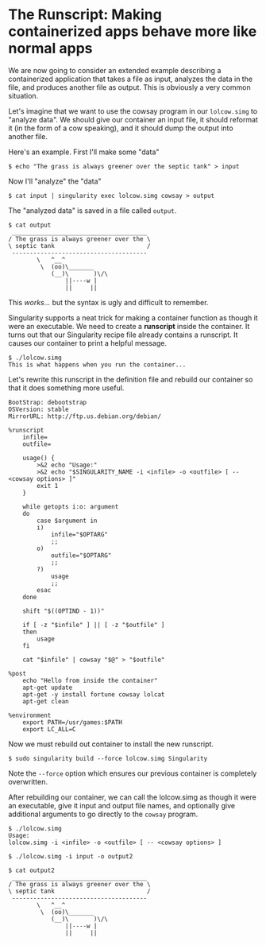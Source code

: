 # The Runscript: Making containerized apps behave more like normal apps

We are now going to consider an extended example describing a containerized application that takes a file as input, analyzes the data in the file, and produces another file as output.
This is obviously a very common situation.

Let's imagine that we want to use the cowsay program in our `lolcow.simg` to "analyze data".  We should give our container an input file, it should reformat it (in the form of a cow speaking), and it should dump the output into another file.  

Here's an example.  First I'll make some "data"

```
$ echo "The grass is always greener over the septic tank" > input
```

Now I'll "analyze" the "data"

```
$ cat input | singularity exec lolcow.simg cowsay > output
```

The "analyzed data" is saved in a file called `output`. 

```
$ cat output
 ______________________________________
/ The grass is always greener over the \
\ septic tank                          /
 --------------------------------------
        \   ^__^
         \  (oo)\_______
            (__)\       )\/\
                ||----w |
                ||     ||
```

This _works..._ but the syntax is ugly and difficult to remember.  

Singularity supports a neat trick for making a container function as though it were an executable.  We need to create a **runscript** inside the container. It turns out that our Singularity recipe file already contains a runscript.  It causes our container to print a helpful message.  

```
$ ./lolcow.simg
This is what happens when you run the container...
```

Let's rewrite this runscript in the definition file and rebuild our container
so that it does something more useful.  

```
BootStrap: debootstrap
OSVersion: stable
MirrorURL: http://ftp.us.debian.org/debian/

%runscript
    infile=
    outfile=

    usage() {
        >&2 echo "Usage:"
        >&2 echo "$SINGULARITY_NAME -i <infile> -o <outfile> [ -- <cowsay options> ]"
        exit 1
    }

    while getopts i:o: argument
    do
        case $argument in
        i)
            infile="$OPTARG"
            ;;
        o)
            outfile="$OPTARG"
            ;;
        ?)
            usage
            ;;
        esac
    done

    shift "$((OPTIND - 1))"

    if [ -z "$infile" ] || [ -z "$outfile" ]
    then
        usage
    fi

    cat "$infile" | cowsay "$@" > "$outfile"

%post
    echo "Hello from inside the container"
    apt-get update
    apt-get -y install fortune cowsay lolcat
    apt-get clean

%environment
    export PATH=/usr/games:$PATH
    export LC_ALL=C
```

Now we must rebuild out container to install the new runscript.  

```
$ sudo singularity build --force lolcow.simg Singularity
```

Note the `--force` option which ensures our previous container is completely overwritten.

After rebuilding our container, we can call the lolcow.simg as though it were an executable, give it input and output file names, and optionally give additional arguments to go directly to the `cowsay` program.  

```
$ ./lolcow.simg
Usage:
lolcow.simg -i <infile> -o <outfile> [ -- <cowsay options> ]

$ ./lolcow.simg -i input -o output2

$ cat output2
 ______________________________________
/ The grass is always greener over the \
\ septic tank                          /
 --------------------------------------
        \   ^__^
         \  (oo)\_______
            (__)\       )\/\
                ||----w |
                ||     ||
```
